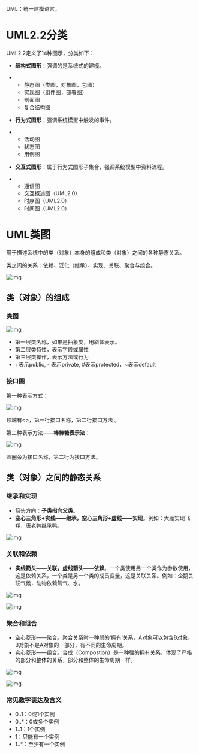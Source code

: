UML：统一建模语言。



#  UML2.2分类

UML2.2定义了14种图示，分类如下：

- **结构式图形**：强调的是系统式的建模。

- - 静态图（类图，对象图，包图）
  - 实现图（组件图，部署图）
  - 剖面图
  - 复合结构图

- **行为式图形**：强调系统模型中触发的事件。

- - 活动图
  - 状态图
  - 用例图

- **交互式图形**：属于行为式图形子集合，强调系统模型中资料流程。

- - 通信图
  - 交互概述图（UML2.0）
  - 时序图（UML2.0）
  - 时间图（UML2.0）



# UML类图

用于描述系统中的类（对象）本身的组成和类（对象）之间的各种静态关系。

类之间的关系：依赖、泛化（继承）、实现、关联、聚合与组合。

![img](https://notes-img2022.oss-cn-shenzhen.aliyuncs.com/img/1663221245786-beb921ac-581b-4d55-82c7-03c891af961c.png)

## 类（对象）的组成

### 类图

![img](https://notes-img2022.oss-cn-shenzhen.aliyuncs.com/img/1663221377741-b822918b-a05e-4cb1-b36d-b538534838ee.png)

- 第一层类名称，如果是抽象类，用斜体表示。
- 第二层类特性，表示字段或属性
- 第三层类操作，表示方法或行为
- +表示public, - 表示private, #表示protected，~表示default

### 接口图

第一种表示方式：

![img](https://notes-img2022.oss-cn-shenzhen.aliyuncs.com/img/1663221469105-07adffbf-05e0-40aa-ad55-730b0cf8b13d.png)

 顶端有<<interface>>，第一行接口名称，第二行接口方法 。

 第二种表示方法——**棒棒糖表示法**：  

![img](https://notes-img2022.oss-cn-shenzhen.aliyuncs.com/img/1662525264258-74453850-a000-4524-8ca9-a16f88cd89a7.png)

 圆圈旁为接口名称，第二行为接口方法。  

## 类（对象）之间的静态关系

### 继承和实现

-  箭头方向：**子类指向父类**。
- **空心三角形+实线——继承，空心三角形+虚线——实现**。例如：大雁实现飞翔，唐老鸭继承鸭。

![img](https://notes-img2022.oss-cn-shenzhen.aliyuncs.com/img/1662525059501-8ddb4b21-c984-474f-8e81-bbc8b8f24969.png)

### 关联和依赖

- **实线箭头——关联，虚线箭头——依赖**。一个类使用另一个类作为参数使用，这是依赖关系，一个类是另一个类的成员变量，这是关联关系。例如：企鹅关联气候，动物依赖氧气、水。

![img](https://notes-img2022.oss-cn-shenzhen.aliyuncs.com/img/1662525315828-3c57fcd2-2144-40ab-aa81-58593c89d536.png)

![img](https://notes-img2022.oss-cn-shenzhen.aliyuncs.com/img/1662525456436-d266c9e2-e75e-4ab1-a79b-8303321aefac.png)

### 聚合和组合

-  空心菱形——聚合。聚合关系时一种弱的‘拥有’关系，A对象可以包含B对象，B对象不是A对象的一部分，有不同的生命周期。
-  实心菱形——组合。合成（Compostion）是一种强的拥有关系，体现了严格的部分和整体的关系，部分和整体的生命周期一样。  

![img](https://notes-img2022.oss-cn-shenzhen.aliyuncs.com/img/1662525490026-04d7a8c9-1c34-48b6-998b-521559b0b6d0.png)

![img](https://notes-img2022.oss-cn-shenzhen.aliyuncs.com/img/1662527280670-b843b8a7-6e5f-412d-b267-7a206fff3f55.png)

### 常见数字表达及含义

- 0..1：0或1个实例
- 0..*：0或多个实例
- 1..1：1个实例
- 1：只能有一个实例
- 1..*：至少有一个实例